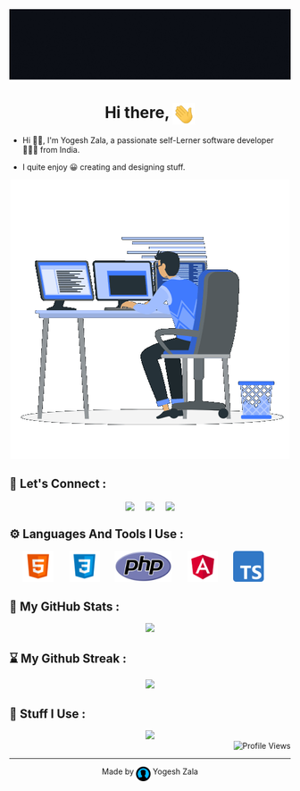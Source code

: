<div align="center">    
    <img src="assets/banner.gif">
</div>

<h1 align="center">
    <b>Hi there,</b>
    <img src="assets/hand-wave.gif" width="40" align="top">
</h1>

- Hi 👋🏼, I'm Yogesh Zala, a passionate self-Lerner software developer 👨🏻‍💻 from India.

- I quite enjoy 😀 creating and designing stuff.

<div align="center">
    <img src="assets/coder.gif">
</div>

## :link: Let's Connect :

<div align="center">
    <a href="https://linkedin.com/in/yogeshzala"><img align="center" src="https://raw.githubusercontent.com/rahuldkjain/github-profile-readme-generator/master/src/images/icons/Social/linked-in-alt.svg" height="30"/></a>&nbsp&nbsp&nbsp&nbsp
    <a href="https://instagram.com/yogeshzala1511"><img align="center" src="https://raw.githubusercontent.com/rahuldkjain/github-profile-readme-generator/master/src/images/icons/Social/instagram.svg" height="30"/></a>&nbsp&nbsp&nbsp&nbsp
    <a href="https://twitter.com/yogeshzala1511"><img align="center" src="https://raw.githubusercontent.com/rahuldkjain/github-profile-readme-generator/master/src/images/icons/Social/twitter.svg" height="30"/></a>
</div>

## :gear: Languages And Tools I Use :

<div align="center">
    <a href="https://www.w3schools.com/html/"><code><img height="55" src="assets/html-5.svg"></code></a>&nbsp&nbsp&nbsp&nbsp&nbsp&nbsp
    <a href="https://www.w3schools.com/css/"><code><img height="55" src="assets/css-3.svg"></code></a>&nbsp&nbsp&nbsp&nbsp&nbsp&nbsp
    <a href="https://www.php.net/"><code><img height="55" src="assets/php.svg"></code></a>&nbsp&nbsp&nbsp&nbsp&nbsp&nbsp
    <a href="https://angular.io/"><code><img height="55" src="assets/angular.svg"></code></a>&nbsp&nbsp&nbsp&nbsp&nbsp&nbsp
    <a href="https://www.typescriptlang.org/"><code><img height="55" src="assets/type-script.svg"></code></a>&nbsp&nbsp&nbsp&nbsp&nbsp&nbsp
</div>

## :rocket: My GitHub Stats :

<div align="center">
    <img src="https://github-readme-stats.vercel.app/api?username=yogeshzala&show_icons=true&theme=transparent&hide_border=true&card_width=820&title_color=407bfd&icon_color=407bfd&ring_color=407bfd&text_color=ffffff">
</div>

## :hourglass: My Github Streak :

<div align="center">
    <img src="https://github-readme-streak-stats.herokuapp.com?user=yogeshzala&theme=dark&hide_border=true&background=00000000&ring=407BFD&fire=407BFD&currStreakLabel=407BFD&sideLabels=407BFD">
</div>

## :test_tube: Stuff I Use :

<div align="center">
    <img src="https://github-readme-stats.vercel.app/api/top-langs?username=yogeshzala&show_icons=true&locale=en&layout=compact&theme=transparent&hide_border=true&card_width=770&title_color=407bfd&text_color=ffffff">
</div>

<div align="right">
    <img src="https://komarev.com/ghpvc/?username=yogeshzala&label=Profile%20Views&color=0e75b6&style=flat" alt="Profile Views">
</div>

<hr>

<p align="center">
    Made by <img src="assets/profile-icon.png" width="26" align="top"> Yogesh Zala
</p>



